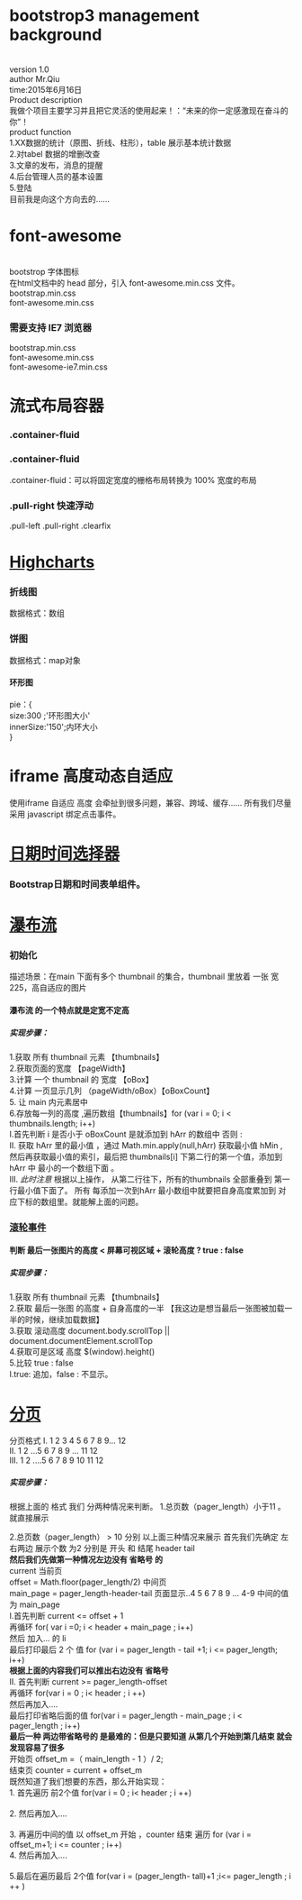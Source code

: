 <h1>bootstrop3 management background</h1><br/>
version 1.0<br/>
author Mr.Qiu<br/>
time:2015年6月16日<br/>
Product description<br/>
我做个项目主要学习并且把它灵活的使用起来！：“未来的你一定感激现在奋斗的你”！<br/>
product  function<br/>
1.XX数据的统计（原图、折线、柱形），table 展示基本统计数据<br/>
2.对tabel 数据的增删改查<br/>
3.文章的发布，消息的提醒<br/>
4.后台管理人员的基本设置<br/>
5.登陆 <br/>
目前我是向这个方向去的......<br/>

<h1>font-awesome</h1><br/>
bootstrop 字体图标 <br/>
在html文档中的  head 部分，引入 font-awesome.min.css 文件。 <br/>
bootstrap.min.css <br/>
font-awesome.min.css <br/>
<h3>需要支持 IE7 浏览器</h3>
bootstrap.min.css <br/>
font-awesome.min.css <br/>
font-awesome-ie7.min.css <br/>
<!--[if IE 7]>
<link rel="stylesheet" href="assets/css/font-awesome-ie7.min.css">
<![endif]-->

<h1>流式布局容器 <h3>.container-fluid</h3></h1>
<h3>.container-fluid</h3>
.container-fluid：可以将固定宽度的栅格布局转换为 100% 宽度的布局<br/>
<h3>.pull-right 快速浮动</h3>
.pull-left .pull-right  .clearfix


<h1><a href="http://www.hcharts.cn/">Highcharts</a></h1>
<!-- 
	version 1.0 
	封装了2个简单的统计图 待测试 
	后续有需求在加
-->
<h3>折线图</h3>
数据格式：数组
<!-- [{
    name: 'Tokyo',
    data: [7.0, 6.9, 9.5, 14.5, 18.2, 21.5, 25.2, 26.5, 23.3, 18.3, 13.9, 9.6]
}] -->
<h3>饼图</h3>
数据格式：map对象 <br/>
<!-- 
	[{
	    type: 'pie',
	    name: 'Browser share',
	    data: [
		        ['Firefox',   45.0],
		        ['IE',       26.8],
		        {
		            name: 'Chrome',
		            y: 12.8,
		            sliced: true,
		            selected: true
		        },
		        ['Safari',    8.5],
		        ['Opera',     6.2],
		        ['Others',   0.7]
	    	]
	}]
 -->
 <h4>环形图</h4>
 pie：{	<br />
	size:300 ;'环形图大小'<br/> 
	innerSize:'150';内环大小 <br/>
 }

 <h1>iframe 高度动态自适应</h1>
 使用iframe  自适应 高度 会牵扯到很多问题，兼容、跨域、缓存...... 所有我们尽量采用 javascript 绑定点击事件。<br/>
 

 <h1><a href="http://www.bootcss.com/p/bootstrap-datetimepicker/">日期时间选择器</a></h1>
 <h3>Bootstrap日期和时间表单组件。</h3>

<h1><a href="falls.html">瀑布流</a></h1>
<h3>初始化</h3>
描述场景：在main 下面有多个 thumbnail 的集合，thumbnail 里放着 一张 宽225，高自适应的图片 
<h4>瀑布流 的一个特点就是定宽不定高</h4> 	
<h5>实现步骤：</h5>
1.获取 所有 thumbnail 元素  【thumbnails】 <br>
2.获取页面的宽度 【pageWidth】<br>
3.计算 一个 thumbnail 的 宽度 【oBox】<br>
4.计算 一页显示几列  （pageWidth/oBox）【oBoxCount】<br>
5. 让 main 内元素居中<br>
6.存放每一列的高度 ,遍历数组【thumbnails】for (var i = 0; i < thumbnails.length; i++) <br>
I.首先判断 i 是否小于 oBoxCount  是就添加到 hArr 的数组中   否则  :<br>
II. 获取 hArr 里的最小值 ，通过 Math.min.apply(null,hArr) 获取最小值 hMin , 然后再获取最小值的索引，最后把 thumbnails[i] 下第二行的第一个值，添加到 hArr 中 最小的一个数组下面 。<br>
III. <em>此时注意</em> 根据以上操作， 从第二行往下，所有的thumbnails 全部重叠到 第一行最小值下面了。 所有 每添加一次到hArr 最小数组中就要把自身高度累加到 对应下标的数组里。就能解上面的问题。<br>

<h3><a href="falls.html">滚轮事件</a></h3>
<h4>判断  最后一张图片的高度 <  屏幕可视区域 + 滚轮高度  ? true : false </h4>
<h5>实现步骤：</h5>
1.获取 所有 thumbnail 元素  【thumbnails】 <br>
2.获取 最后一张图 的高度 + 自身高度的一半 【我这边是想当最后一张图被加载一半的时候，继续加载数据】 <br> 
3.获取 滚动高度  document.body.scrollTop || document.documentElement.scrollTop<br>
4.获取可是区域 高度 $(window).height()<br>
5.比较 true : false <br>
I.true: 追加，false : 不显示。

<h1><a href="">分页</a></h1>
分页格式 	I. 1 2 3 4 5 6 7 8 9... 12 <br>
		   II. 1 2 ...5 6 7 8 9 ... 11 12 <br>
		  III. 1 2 ....5 6 7 8 9 10 11 12 <br>
<h5>实现步骤：</h5>
根据上面的 格式 我们 分两种情况来判断。
1.总页数（pager_length）小于11 。就直接展示 

2.总页数（pager_length） > 10 分别 以上面三种情况来展示
	首先我们先确定 左右两边 展示个数 为2  分别是 开头 和 结尾 header tail <br/>
	<strong>然后我们先做第一种情况左边没有 省略号 的</strong> <br/>
	current 当前页 <br/>
	offset = Math.floor(pager_length/2) 中间页 <br/>
	main_page = pager_length-header-tail  页面显示..4 5 6 7 8 9 ... 4-9 中间的值 为 main_page <br/>
	I.首先判断  current <= offset + 1 <br/>
	  再循环 for( var i =0; i < header + main_page ; i++) <br/>
	  然后 加入... 的 li <br/>
	  最后打印最后 2 个 值 for (var i = pager_length - tail +1; i <= pager_length; i++)<br/>
	<strong>根据上面的内容我们可以推出右边没有 省略号</strong><br/>
	II. 首先判断  current >= pager_length-offset <br/>
		再循环    for(var i = 0 ; i< header ; i ++) <br/>
		然后再加入....<br/>
		最后打印省略后面的值 for(var i = pager_length - main_page ; i <  pager_length ; i++)<br/>
	<strong> 最后一种 两边带省略号的 是最难的：但是只要知道 从第几个开始到第几结束 就会发现容易了很多 </strong><br/>
	 开始页 offset_m =（ main_length - 1 ）/ 2; <br/>
	 结束页	counter = current + offset_m<br/>
	 既然知道了我们想要的东西，那么开始实现：<br/>
	 1. 首先遍历 前2个值 for(var i = 0 ; i< header ; i ++) <br/><br/>
	 2. 然后再加入....<br/><br/>
	 3. 再遍历中间的值 以 offset_m  开始 ，counter 结束 遍历 for (var i = offset_m+1; i <= counter  ; i++)<br/>
	 4.  然后再加入....<br/><br/>
	 5.最后在遍历最后 2个值  for(var i =  (pager_length- tall)+1 ;i<= pager_length ; i ++ )<br/>

	 


	






